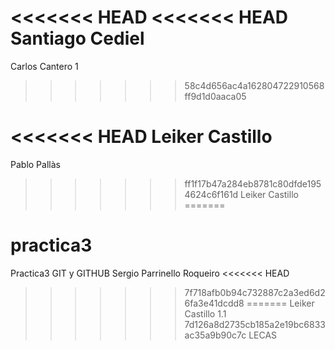 <<<<<<< HEAD
<<<<<<< HEAD
Santiago Cediel
=======
Carlos Cantero 1 
>>>>>>> 58c4d656ac4a162804722910568ff9d1d0aaca05

<<<<<<< HEAD
Leiker Castillo
=======
Pablo Pallàs
>>>>>>> ff1f17b47a284eb8781c80dfde1954624c6f161d
Leiker Castillo
=======
# practica3
Practica3 GIT y GITHUB
Sergio Parrinello Roqueiro
<<<<<<< HEAD
>>>>>>> 7f718afb0b94c732887c2a3ed6d26fa3e41dcdd8
=======
Leiker Castillo 1.1
>>>>>>> 7d126a8d2735cb185a2e19bc6833ac35a9b90c7c
LECAS
